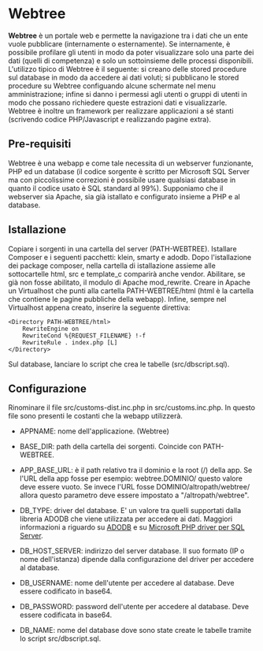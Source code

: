 # Webtree

**Webtree** è un portale web e permette la navigazione tra i dati che un ente vuole pubblicare (internamente o esternamente). Se internamente, è possibile profilare gli utenti in modo da poter visualizzare solo una parte dei dati (quelli di competenza) e solo un sottoinsieme delle processi disponibili.
L'utilizzo tipico di Webtree è il seguente: si creano delle stored procedure sul database in modo da accedere ai dati voluti; si pubblicano le stored procedure su Webtree configuando alcune schermate nel menu amministrazione; infine si danno i permessi agli utenti o gruppi di utenti in modo che possano richiedere queste estrazioni dati e visualizzarle.
Webtree è inoltre un framework per realizzare applicazioni a sé stanti (scrivendo codice PHP/Javascript e realizzando pagine extra).

## Pre-requisiti
Webtree è una webapp e come tale necessita di un webserver funzionante, PHP ed un database (il codice sorgente è scritto per Microsoft SQL Server ma con piccolissime correzioni è possibile usare qualsiasi database in quanto il codice usato è SQL standard al 99%).
Supponiamo che il webserver sia Apache, sia già istallato e configurato insieme a PHP e al database.

## Istallazione

Copiare i sorgenti in una cartella del server (PATH-WEBTREE). 
Istallare Composer e i seguenti pacchetti: klein, smarty e adodb. Dopo l'istallazione dei package composer, nella cartella di istallazione assieme alle sottocartelle html, src e template_c comparirà anche vendor.
Abilitare, se già non fosse abilitato, il modulo di Apache mod_rewrite.
Creare in Apache un Virtualhost che punti alla cartella PATH-WEBTREE/html (html è la cartella che contiene le pagine pubbliche della webapp).
Infine, sempre nel Virtualhost appena creato, inserire la seguente direttiva:

    <Directory PATH-WEBTREE/html>
        RewriteEngine on
        RewriteCond %{REQUEST_FILENAME} !-f
        RewriteRule . index.php [L]
    </Directory>
    
Sul database, lanciare lo script che crea le tabelle (src/dbscript.sql).

## Configurazione
Rinominare il file src/customs-dist.inc.php in src/customs.inc.php.
In questo file sono presenti le costanti che la webapp utilizzerà.

- APPNAME: nome dell'applicazione. (Webtree)
- BASE_DIR: path della cartella dei sorgenti. Coincide con PATH-WEBTREE.
- APP_BASE_URL: è il path relativo tra il dominio e la root (/) della app. Se l'URL della app fosse per esempio: webtree.DOMINIO/ questo valore deve essere vuoto. Se invece l'URL fosse DOMINIO/altropath/webtree/ allora questo parametro deve essere impostato a "/altropath/webtree".

- DB_TYPE: driver del database. E' un valore tra quelli supportati dalla libreria ADODB che viene utilizzata per accedere ai dati. Maggiori informazioni a riguardo su [ADODB](http://adodb.org) e su [Microsoft PHP driver per SQL Server](https://docs.microsoft.com/it-it/sql/connect/php/microsoft-php-driver-for-sql-server?view=sql-server-2017).
- DB_HOST_SERVER: indirizzo del server database. Il suo formato (IP o nome dell'istanza) dipende dalla configurazione del driver per accedere al database.
- DB_USERNAME: nome dell'utente per accedere al database. Deve essere codificato in base64.
- DB_PASSWORD: password dell'utente per accedere al database. Deve essere codificata in base64.
- DB_NAME: nome del database dove sono state create le tabelle tramite lo script src/dbscript.sql.
